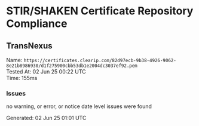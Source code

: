 # STIR/SHAKEN Certificate Repository Compliance

## TransNexus

Name: `https://certificates.clearip.com/82d97ecb-9b38-4926-9062-8e21b8986930/d1f275900cbb53db1e2004dc3037ef92.pem`\
Tested At: 02 Jun 25 00:22 UTC\
Time: 155ms

### Issues

no warning, or error, or notice date level issues were found

Generated: 02 Jun 25 01:01 UTC
